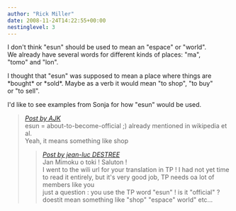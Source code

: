 ```yaml
---
author: "Rick Miller"
date: 2008-11-24T14:22:55+00:00
nestinglevel: 3
---
```

I don't think "esun" should be used to mean an "espace" or "world".  
We already have several words for different kinds of places: "ma",  
"tomo" and "lon".  
  
I thought that "esun" was supposed to mean a place where things are  
\*bought\* or \*sold\*. Maybe as a verb it would mean "to shop", "to buy"  
or "to sell".  
  
I'd like to see examples from Sonja for how "esun" would be used.  

> [_Post by AJK_](/MvD9Yi7r/world-of-goo-translation#post3)  
> esun = about-to-become-official ;) already mentioned in wikipedia et al.  
> Yeah, it means something like shop  
> 
> > [_Post by jean-luc DESTREE_](/MvD9Yi7r/world-of-goo-translation#post2)  
> > Jan Mimoku o toki ! Saluton !  
> > I went to the wili url for your translation in TP ! I had not yet time to read it entirely, but it's very good job, TP needs oa lot of members like you  
> > just a question : you use the TP word "esun" ! is it "official" ? doestit mean something like "shop" "espace" world" etc...  
> > 
> 
>